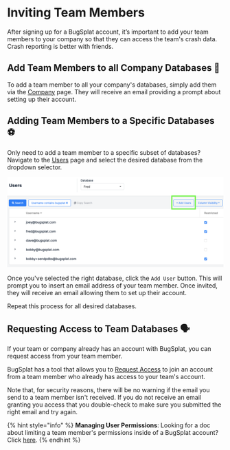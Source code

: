 # Inviting Team Members

After signing up for a BugSplat account, it’s important to add your team members to your company so that they can access the team's crash data. Crash reporting is better with friends.

## Add Team Members to all Company Databases 🏀

To add a team member to all your company's databases, simply add them via the [Company](https://app.bugsplat.com/v2/company) page. They will receive an email providing a prompt about setting up their account.

## Adding Team Members to a Specific Databases ⚽

Only need to add a team member to a specific subset of databases? Navigate to the [Users](https://app.bugsplat.com/v2/users) page and select the desired database from the dropdown selector.

![Adding Team Members](../../.gitbook/assets/help-adding-users.png)

Once you've selected the right database, click the `Add User` button. This will prompt you to insert an email address of your team member. Once invited, they will receive an email allowing them to set up their account.

Repeat this process for all desired databases.

## Requesting Access to Team Databases 🗣️

If your team or company already has an account with BugSplat, you can request access from your team member.

BugSplat has a tool that allows you to [Request Access](https://app.bugsplat.com/v2/sign-up/team-access/) to join an account from a team member who already has access to your team's account.

Note that, for security reasons, there will be no warning if the email you send to a team member isn't received. If you do not receive an email granting you access that you double-check to make sure you submitted the right email and try again.

{% hint style="info" %}
**Managing User Permissions**: Looking for a doc about limiting a team member's permissions inside of a BugSplat account? Click [here](../../administration/introduction/user-permissions.md).
{% endhint %}

